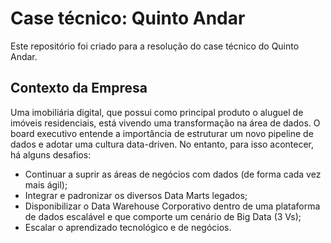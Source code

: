 # Case técnico: Quinto Andar
Este repositório foi criado para a resolução do case técnico do Quinto Andar.

## Contexto da Empresa
Uma imobiliária digital, que possui como principal produto o aluguel de imóveis residenciais, está vivendo uma transformação na área de dados. O board executivo entende a importância de estruturar um novo pipeline de dados e adotar uma cultura data-driven. No entanto, para isso acontecer, há alguns desafios:
- Continuar a suprir as áreas de negócios com dados (de forma cada vez mais ágil);
- Integrar e padronizar os diversos Data Marts legados;
- Disponibilizar o Data Warehouse Corporativo dentro de uma plataforma de dados escalável e que comporte um cenário de Big Data (3 Vs);
- Escalar o aprendizado tecnológico e de negócios.
